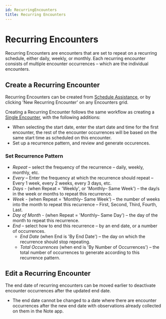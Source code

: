 ```yaml
---
id: RecurringEncounters
title: Recurring Encounters
---
```

# Recurring Encounters

Recurring Encounters are encounters that are set to repeat on a recurring schedule, either daily, weekly, or monthly. Each recurring encounter consists of multiple encounter occurrences – which are the individual encounters.

## Create a Recurring Encounter 
Recurring Encounters can be created from [Schedule Assistance](../Scheduling/ScheduleAssistance.md), or by clicking 'New Recurring Encounter' on any Encounters grid.

Creating a Recurring Encounter follows the same workflow as creating a [Single Encounter](../Scheduling/SingleEncounters.md/#CreateSingleEncounter), with the following additions:

- When selecting the start date, enter the start date and time for the first encounter, the rest of the encounter occurrences will be based on the same start time as scheduled on this encounter.
- Set up a recurrence pattern, and review and generate occurences.

### Set Recurrence Pattern
- *Repeat* – select the frequency of the recurrence – daily, weekly, monthly, etc.
- *Every* – Enter the frequency at which the recurrence should repeat – Every 1 week, every 2 weeks, every 3 days, etc.
- *Days* - (when Repeat = 'Weekly', or 'Monthly– Same Week') – the day/s in the week or months to repeat this recurrence.
- *Week* - (when Repeat = 'Monthly– Same Week') – the number of weeks into the month to repeat this recurrence – First, Second, Third, Fourth, Last.
- *Day of Month* - (when Repeat = 'Monthly– Same Day') – the day of the month to repeat this recurrence.
- *End* – select how to end this recurrence – by an end date, or a number of occurrences.
    - *End Date* (when End is 'By End Date') – the day on which the recurrence should stop repeating.
    - *Total Occurrences* (when end is 'By Number of Occurrences') – the total number of occurrences to generate according to this recurrence pattern.

## Edit a Recurring Encounter
The end date of recurring encounters can be moved earlier to deactivate encounter occurrences after the updated end date.

- The end date cannot be changed to a date where there are encounter occurrences after the new end date with observations already collected on them in the Note app.